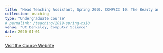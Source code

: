```yaml
---
title: "Head Teaching Assistant, Spring 2020. COMPSCI 10: The Beauty and Joy of Computing."
collection: teaching
type: "Undergraduate course"
# permalink: /teaching/2019-spring-cs10
venue: "UC Berkeley, Computer Science"
date: 2020-01-01
---
```


[Visit the Course Website](http://cs10.org/sp20)